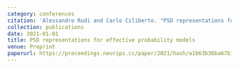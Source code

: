 ```yaml
---
category: conferences
citation: 'Alessandro Rudi and Carlo Ciliberto. "PSD representations for effective probability models", 2021.'
collection: publications
date: 2021-01-01
title: PSD representations for effective probability models
venue: Preprint
paperurl: https://proceedings.neurips.cc/paper/2021/hash/a1b63b36ba67b15d2f47da55cdb8018d-Abstract.html
---
```


